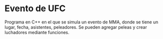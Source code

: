 # Evento de UFC
Programa en C++ en el que se simula un evento de MMA, donde se tiene un lugar, fecha, asistentes, peleadores. Se pueden agregar peleas y crear luchadores mediante funciones.
